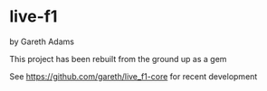 live-f1
=======

by Gareth Adams

This project has been rebuilt from the ground up as a gem

See https://github.com/gareth/live_f1-core for recent development